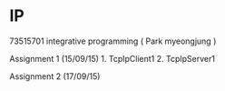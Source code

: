 # IP
73515701 integrative programming ( Park myeongjung )

Assignment 1 (15/09/15) 1. TcpIpClient1 2. TcpIpServer1

Assignment 2 (17/09/15) 
